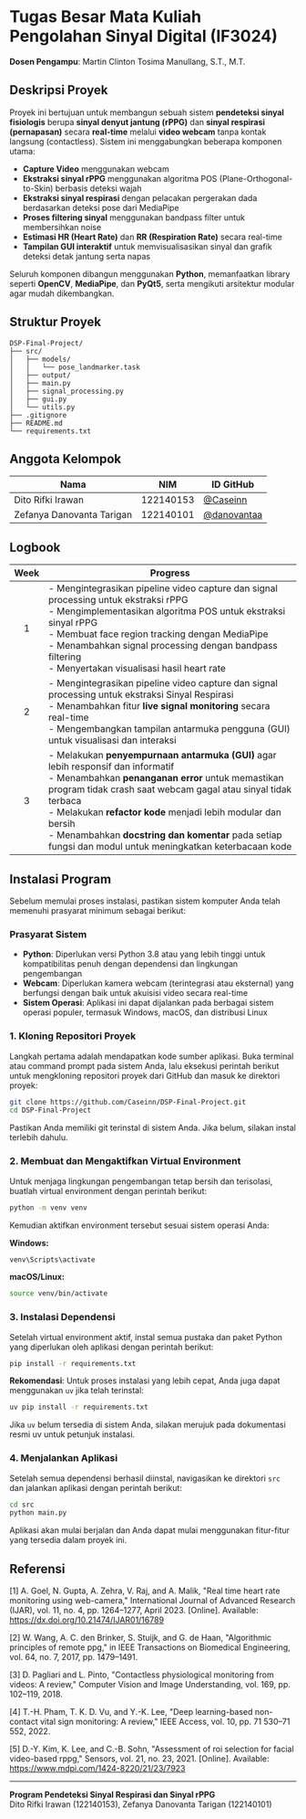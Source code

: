 # Tugas Besar Mata Kuliah Pengolahan Sinyal Digital (IF3024)
**Dosen Pengampu**: Martin Clinton Tosima Manullang, S.T., M.T.

## Deskripsi Proyek

Proyek ini bertujuan untuk membangun sebuah sistem **pendeteksi sinyal fisiologis** berupa **sinyal denyut jantung (rPPG)** dan **sinyal respirasi (pernapasan)** secara **real-time** melalui **video webcam** tanpa kontak langsung (contactless). Sistem ini menggabungkan beberapa komponen utama:

- **Capture Video** menggunakan webcam
- **Ekstraksi sinyal rPPG** menggunakan algoritma POS (Plane-Orthogonal-to-Skin) berbasis deteksi wajah
- **Ekstraksi sinyal respirasi** dengan pelacakan pergerakan dada berdasarkan deteksi pose dari MediaPipe
- **Proses filtering sinyal** menggunakan bandpass filter untuk membersihkan noise
- **Estimasi HR (Heart Rate)** dan **RR (Respiration Rate)** secara real-time
- **Tampilan GUI interaktif** untuk memvisualisasikan sinyal dan grafik deteksi detak jantung serta napas

Seluruh komponen dibangun menggunakan **Python**, memanfaatkan library seperti **OpenCV**, **MediaPipe**, dan **PyQt5**, serta mengikuti arsitektur modular agar mudah dikembangkan.

## Struktur Proyek

```
DSP-Final-Project/
├── src/
│   ├── models/
│   │   └── pose_landmarker.task
│   ├── output/
│   ├── main.py
│   ├── signal_processing.py
│   ├── gui.py
│   └── utils.py
├── .gitignore
├── README.md
└── requirements.txt
```

## Anggota Kelompok

| Nama                          | NIM        | ID GitHub            |
|-------------------------------|------------|----------------------|
| Dito Rifki Irawan              | 122140153  | [@Caseinn](https://github.com/Caseinn)  |
| Zefanya Danovanta Tarigan      | 122140101  | [@danovantaa](https://github.com/danovantaa) |

## Logbook

| Week | Progress |
|:----:|----------|
| 1    | - Mengintegrasikan pipeline video capture dan signal processing untuk ekstraksi rPPG<br>- Mengimplementasikan algoritma POS untuk ekstraksi sinyal rPPG<br>- Membuat face region tracking dengan MediaPipe<br>- Menambahkan signal processing dengan bandpass filtering<br>- Menyertakan visualisasi hasil heart rate |
| 2    | - Mengintegrasikan pipeline video capture dan signal processing untuk ekstraksi Sinyal Respirasi<br>- Menambahkan fitur **live signal monitoring** secara real-time<br>- Mengembangkan tampilan antarmuka pengguna (GUI) untuk visualisasi dan interaksi |
| 3    | - Melakukan **penyempurnaan antarmuka (GUI)** agar lebih responsif dan informatif<br>- Menambahkan **penanganan error** untuk memastikan program tidak crash saat webcam gagal atau sinyal tidak terbaca<br>- Melakukan **refactor kode** menjadi lebih modular dan bersih<br>- Menambahkan **docstring dan komentar** pada setiap fungsi dan modul untuk meningkatkan keterbacaan kode |

## Instalasi Program

Sebelum memulai proses instalasi, pastikan sistem komputer Anda telah memenuhi prasyarat minimum sebagai berikut:

### Prasyarat Sistem
- **Python**: Diperlukan versi Python 3.8 atau yang lebih tinggi untuk kompatibilitas penuh dengan dependensi dan lingkungan pengembangan
- **Webcam**: Diperlukan kamera webcam (terintegrasi atau eksternal) yang berfungsi dengan baik untuk akuisisi video secara real-time
- **Sistem Operasi**: Aplikasi ini dapat dijalankan pada berbagai sistem operasi populer, termasuk Windows, macOS, dan distribusi Linux

### 1. Kloning Repositori Proyek

Langkah pertama adalah mendapatkan kode sumber aplikasi. Buka terminal atau command prompt pada sistem Anda, lalu eksekusi perintah berikut untuk mengkloning repositori proyek dari GitHub dan masuk ke direktori proyek:

```bash
git clone https://github.com/Caseinn/DSP-Final-Project.git
cd DSP-Final-Project
```

Pastikan Anda memiliki git terinstal di sistem Anda. Jika belum, silakan instal terlebih dahulu.

### 2. Membuat dan Mengaktifkan Virtual Environment

Untuk menjaga lingkungan pengembangan tetap bersih dan terisolasi, buatlah virtual environment dengan perintah berikut:

```bash
python -m venv venv
```

Kemudian aktifkan environment tersebut sesuai sistem operasi Anda:

**Windows:**
```bash
venv\Scripts\activate
```

**macOS/Linux:**
```bash
source venv/bin/activate
```

### 3. Instalasi Dependensi

Setelah virtual environment aktif, instal semua pustaka dan paket Python yang diperlukan oleh aplikasi dengan perintah berikut:

```bash
pip install -r requirements.txt
```

**Rekomendasi**: Untuk proses instalasi yang lebih cepat, Anda juga dapat menggunakan `uv` jika telah terinstal:

```bash
uv pip install -r requirements.txt
```

Jika `uv` belum tersedia di sistem Anda, silakan merujuk pada dokumentasi resmi uv untuk petunjuk instalasi.

### 4. Menjalankan Aplikasi

Setelah semua dependensi berhasil diinstal, navigasikan ke direktori `src` dan jalankan aplikasi dengan perintah berikut:

```bash
cd src
python main.py
```

Aplikasi akan mulai berjalan dan Anda dapat mulai menggunakan fitur-fitur yang tersedia dalam proyek ini.

## Referensi

[1] A. Goel, N. Gupta, A. Zehra, V. Raj, and A. Malik, "Real time heart rate monitoring using web-camera," International Journal of Advanced Research (IJAR), vol. 11, no. 4, pp. 1264–1277, April 2023. [Online]. Available: https://dx.doi.org/10.21474/IJAR01/16789

[2] W. Wang, A. C. den Brinker, S. Stuijk, and G. de Haan, "Algorithmic principles of remote ppg," in IEEE Transactions on Biomedical Engineering, vol. 64, no. 7, 2017, pp. 1479–1491.

[3] D. Pagliari and L. Pinto, "Contactless physiological monitoring from videos: A review," Computer Vision and Image Understanding, vol. 169, pp. 102–119, 2018.

[4] T.-H. Pham, T. K. D. Vu, and Y.-K. Lee, "Deep learning-based non-contact vital sign monitoring: A review," IEEE Access, vol. 10, pp. 71 530–71 552, 2022.

[5] D.-Y. Kim, K. Lee, and C.-B. Sohn, "Assessment of roi selection for facial video-based rppg," Sensors, vol. 21, no. 23, 2021. [Online]. Available: https://www.mdpi.com/1424-8220/21/23/7923

---

**Program Pendeteksi Sinyal Respirasi dan Sinyal rPPG**  
Dito Rifki Irawan (122140153), Zefanya Danovanta Tarigan (122140101)
